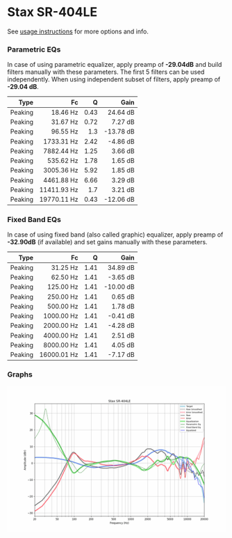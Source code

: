 # Stax SR-404LE
See [usage instructions](https://github.com/jaakkopasanen/AutoEq#usage) for more options and info.

### Parametric EQs
In case of using parametric equalizer, apply preamp of **-29.04dB** and build filters manually
with these parameters. The first 5 filters can be used independently.
When using independent subset of filters, apply preamp of **-29.04 dB**.

| Type    | Fc          |    Q | Gain      |
|--------:|------------:|-----:|----------:|
| Peaking | 18.46 Hz    | 0.43 | 24.64 dB  |
| Peaking | 31.67 Hz    | 0.72 | 7.27 dB   |
| Peaking | 96.55 Hz    | 1.3  | -13.78 dB |
| Peaking | 1733.31 Hz  | 2.42 | -4.86 dB  |
| Peaking | 7882.44 Hz  | 1.25 | 3.66 dB   |
| Peaking | 535.62 Hz   | 1.78 | 1.65 dB   |
| Peaking | 3005.36 Hz  | 5.92 | 1.85 dB   |
| Peaking | 4461.88 Hz  | 6.66 | 3.29 dB   |
| Peaking | 11411.93 Hz | 1.7  | 3.21 dB   |
| Peaking | 19770.11 Hz | 0.43 | -12.06 dB |

### Fixed Band EQs
In case of using fixed band (also called graphic) equalizer, apply preamp of **-32.90dB**
(if available) and set gains manually with these parameters.

| Type    | Fc          |    Q | Gain      |
|--------:|------------:|-----:|----------:|
| Peaking | 31.25 Hz    | 1.41 | 34.89 dB  |
| Peaking | 62.50 Hz    | 1.41 | -3.65 dB  |
| Peaking | 125.00 Hz   | 1.41 | -10.00 dB |
| Peaking | 250.00 Hz   | 1.41 | 0.65 dB   |
| Peaking | 500.00 Hz   | 1.41 | 1.78 dB   |
| Peaking | 1000.00 Hz  | 1.41 | -0.41 dB  |
| Peaking | 2000.00 Hz  | 1.41 | -4.28 dB  |
| Peaking | 4000.00 Hz  | 1.41 | 2.51 dB   |
| Peaking | 8000.00 Hz  | 1.41 | 4.05 dB   |
| Peaking | 16000.01 Hz | 1.41 | -7.17 dB  |

### Graphs
![](./Stax%20SR-404LE.png)